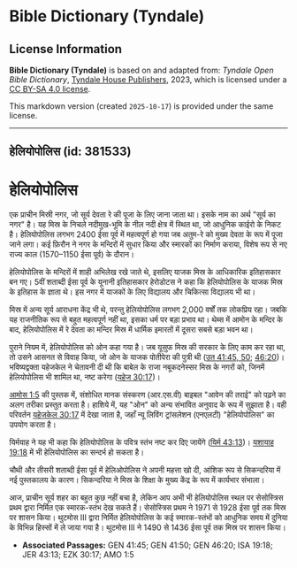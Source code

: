 # Bible Dictionary (Tyndale)

## License Information

**Bible Dictionary (Tyndale)** is based on and adapted from: _Tyndale Open Bible Dictionary_, [Tyndale House Publishers](https://tyndaleopenresources.com/), 2023, which is licensed under a [CC BY-SA 4.0 license](https://creativecommons.org/licenses/by-sa/4.0/legalcode.en).

This markdown version (created `2025-10-17`) is provided under the same license.



--------------------------------

## हेलियोपोलिस (id: 381533)

हेलियोपोलिस
===========

एक प्राचीन मिस्री नगर, जो सूर्य देवता रे की पूजा के लिए जाना जाता था। इसके नाम का अर्थ "सूर्य का नगर" है। यह मिस्र के निचले नदीमुख\-भूमि के नील नदी क्षेत्र में स्थित था, जो आधुनिक काईरो के निकट है। हेलियोपोलिस लगभग 2400 ईसा पूर्व में महत्वपूर्ण हो गया जब अतुम\-रे को मुख्य देवता के रूप में पूजा जाने लगा। कई फ़िरौन ने नगर के मन्दिरों में सुधार किया और स्मारकों का निर्माण कराया, विशेष रूप से नए राज्य काल (1570–1150 ईसा पूर्व) के दौरान।

हेलियोपोलिस के मन्दिरों में शाही अभिलेख रखे जाते थे, इसलिए याजक मिस्र के आधिकारिक इतिहासकार बन गए। 5वीं शताब्दी ईसा पूर्व के यूनानी इतिहासकार हेरोडोटस ने कहा कि हेलियोपोलिस के याजक मिस्र के इतिहास के ज्ञाता थे। इस नगर में याजकों के लिए विद्यालय और चिकित्सा विद्यालय भी था।

मिस्र में अन्य सूर्य आराधना केंद्र भी थे, परन्तु हेलियोपोलिस लगभग 2,000 वर्षों तक लोकप्रिय रहा। जबकि यह राजनीतिक रूप से बहुत महत्वपूर्ण नहीं था, इसका धर्म पर बड़ा प्रभाव था। थेब्स में आमोन के मन्दिर के बाद, हेलियोपोलिस में रे देवता का मन्दिर मिस्र में धार्मिक इमारतों में दूसरा सबसे बड़ा भवन था।

पुराने नियम में, हेलियोपोलिस को ओन कहा गया है। जब यूसुफ मिस्र की सरकार के लिए काम कर रहा था, तो उसने आसनत से विवाह किया, जो ओन के याजक पोतीपेरा की पुत्री थी ([उत 41:45, 50](https://ref.ly/Gen41:45,Gen41:50); [46:20](https://ref.ly/Gen46:20))। भविष्यद्वक्ता यहेजकेल ने चेतावनी दी थी कि बाबेल के राजा नबूकदनेस्सर मिस्र के नगरों को, जिनमें हेलियोपोलिस भी शामिल था, नष्ट करेगा ([यहेज 30:17](https://ref.ly/Ezek30:17))।

[आमोस 1:5](https://ref.ly/Amos1:5) की पुस्तक में, संशोधित मानक संस्करण (आर.एस.वी) बाइबल "आवेन की तराई" को पढ़ने का अलग तरीका प्रस्तुत करता है। हाशिये में, यह "ओन" को अन्य संभावित अनुवाद के रूप में सुझाता है। वही परिवर्तन [यहेजकेल 30:17](https://ref.ly/Ezek30:17) में देखा जाता है, जहाँ न्यू लिविंग ट्रांसलेशन (एनएलटी) "हेलियोपोलिस" का उपयोग करता है।

यिर्मयाह ने यह भी कहा कि हेलियोपोलिस के पवित्र स्तंभ नष्ट कर दिए जायेंगे ([यिर्म 43:13](https://ref.ly/Jer43:13))। [यशायाह 19:18](https://ref.ly/Isa19:18) में भी हेलियोपोलिस का सन्दर्भ हो सकता है।

चौथी और तीसरी शताब्दी ईसा पूर्व में हेलिओपोलिस ने अपनी महत्ता खो दी, आंशिक रूप से सिकन्दरिया में नई पुस्तकालय के कारण। सिकन्दरिया ने मिस्र के शिक्षा के मुख्य केंद्र के रूप में कार्यभार संभाला।

आज, प्राचीन सूर्य शहर का बहुत कुछ नहीं बचा है, लेकिन आप अभी भी हेलियोपोलिस स्थल पर सेसोस्त्रिस प्रथम द्वारा निर्मित एक स्मारक\-स्तंभ देख सकते हैं। सेसोस्त्रिस प्रथम ने 1971 से 1928 ईसा पूर्व तक मिस्र पर शासन किया। थुटमोस III द्वारा निर्मित हेलियोपोलिस के कई स्मारक\-स्तंभों को आधुनिक समय में दुनिया के विभिन्न हिस्सों में ले जाया गया है। थुटमोस III ने 1490 से 1436 ईसा पूर्व तक मिस्र पर शासन किया।

* **Associated Passages:** GEN 41:45; GEN 41:50; GEN 46:20; ISA 19:18; JER 43:13; EZK 30:17; AMO 1:5

